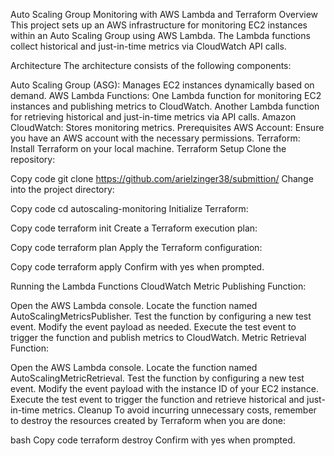 Auto Scaling Group Monitoring with AWS Lambda and Terraform
Overview
This project sets up an AWS infrastructure for monitoring EC2 instances within an Auto Scaling Group using AWS Lambda. The Lambda functions collect historical and just-in-time metrics via CloudWatch API calls.

Architecture
The architecture consists of the following components:

Auto Scaling Group (ASG): Manages EC2 instances dynamically based on demand.
AWS Lambda Functions:
One Lambda function for monitoring EC2 instances and publishing metrics to CloudWatch.
Another Lambda function for retrieving historical and just-in-time metrics via API calls.
Amazon CloudWatch: Stores monitoring metrics.
Prerequisites
AWS Account: Ensure you have an AWS account with the necessary permissions.
Terraform: Install Terraform on your local machine.
Terraform Setup
Clone the repository:


Copy code
git clone https://github.com/arielzinger38/submittion/
Change into the project directory:


Copy code
cd autoscaling-monitoring
Initialize Terraform:


Copy code
terraform init
Create a Terraform execution plan:


Copy code
terraform plan
Apply the Terraform configuration:


Copy code
terraform apply
Confirm with yes when prompted.

Running the Lambda Functions
CloudWatch Metric Publishing Function:

Open the AWS Lambda console.
Locate the function named AutoScalingMetricsPublisher.
Test the function by configuring a new test event. Modify the event payload as needed.
Execute the test event to trigger the function and publish metrics to CloudWatch.
Metric Retrieval Function:

Open the AWS Lambda console.
Locate the function named AutoScalingMetricRetrieval.
Test the function by configuring a new test event. Modify the event payload with the instance ID of your EC2 instance.
Execute the test event to trigger the function and retrieve historical and just-in-time metrics.
Cleanup
To avoid incurring unnecessary costs, remember to destroy the resources created by Terraform when you are done:

bash
Copy code
terraform destroy
Confirm with yes when prompted.


